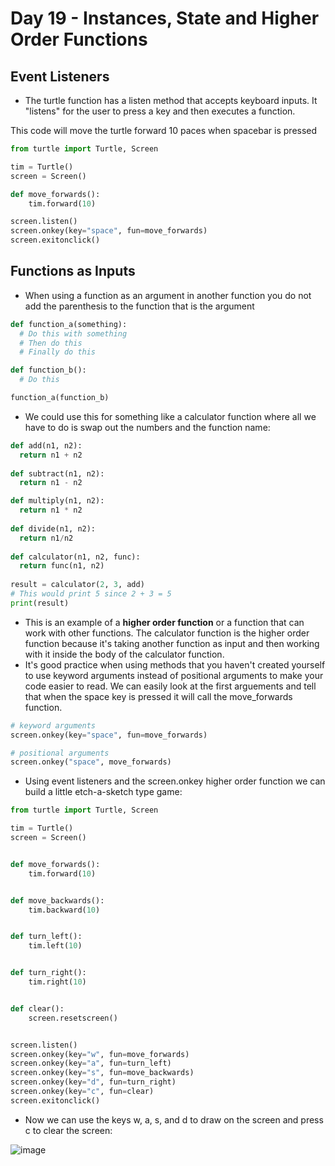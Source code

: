 # Day 19 - Instances, State and Higher Order Functions



## Event Listeners

- The turtle function has a listen method that accepts keyboard inputs. It "listens" for the user to press a key and then executes a function.

This code will move the turtle forward 10 paces when spacebar is pressed
```python
from turtle import Turtle, Screen

tim = Turtle()
screen = Screen()

def move_forwards():
    tim.forward(10)

screen.listen()
screen.onkey(key="space", fun=move_forwards)
screen.exitonclick()
```


## Functions as Inputs
- When using a function as an argument in another function you do not add the parenthesis to the function that is the argument
```python
def function_a(something):
  # Do this with something
  # Then do this
  # Finally do this

def function_b():
  # Do this

function_a(function_b)
```
- We could use this for something like a calculator function where all we have to do is swap out the numbers and the function name:
```python
def add(n1, n2):
  return n1 + n2
  
def subtract(n1, n2):
  return n1 - n2

def multiply(n1, n2):
  return n1 * n2
 
def divide(n1, n2):
  return n1/n2
 
def calculator(n1, n2, func):
  return func(n1, n2)
  
result = calculator(2, 3, add)
# This would print 5 since 2 + 3 = 5
print(result)
```
- This is an example of a **higher order function** or a function that can work with other functions. The calculator function is the higher order function because it's taking another function as input and then working with it inside the body of the calculator function.
- It's good practice when using methods that you haven't created yourself to use keyword arguments instead of positional arguments to make your code easier to read.
We can easily look at the first arguements and tell that when the space key is pressed it will call the move_forwards function.
```python
# keyword arguments
screen.onkey(key="space", fun=move_forwards)

# positional arguments
screen.onkey("space", move_forwards)
```
- Using event listeners and the screen.onkey higher order function we can build a little etch-a-sketch type game:
```python
from turtle import Turtle, Screen

tim = Turtle()
screen = Screen()


def move_forwards():
    tim.forward(10)


def move_backwards():
    tim.backward(10)


def turn_left():
    tim.left(10)


def turn_right():
    tim.right(10)


def clear():
    screen.resetscreen()


screen.listen()
screen.onkey(key="w", fun=move_forwards)
screen.onkey(key="a", fun=turn_left)
screen.onkey(key="s", fun=move_backwards)
screen.onkey(key="d", fun=turn_right)
screen.onkey(key="c", fun=clear)
screen.exitonclick()
```
- Now we can use the keys w, a, s, and d to draw on the screen and press c to clear the screen:

![image](https://user-images.githubusercontent.com/52113778/209177594-91c3a02e-d5f9-4889-abb8-fc9cd0563c03.png)

